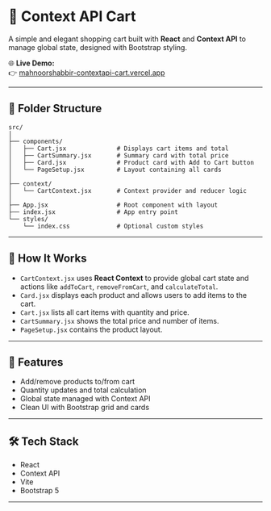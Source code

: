 # 🛒 Context API Cart

A simple and elegant shopping cart built with **React** and **Context API** to manage global state, designed with Bootstrap styling.

🌐 **Live Demo:**  
👉 [mahnoorshabbir-contextapi-cart.vercel.app](https://mahnoorshabbir-contextapi-cart.vercel.app/)

---

## 📁 Folder Structure

```
src/
│
├── components/
│   ├── Cart.jsx              # Displays cart items and total
│   ├── CartSummary.jsx       # Summary card with total price
│   ├── Card.jsx              # Product card with Add to Cart button
│   └── PageSetup.jsx         # Layout containing all cards
│
├── context/
│   └── CartContext.jsx       # Context provider and reducer logic
│
├── App.jsx                   # Root component with layout
├── index.jsx                 # App entry point
└── styles/
    └── index.css             # Optional custom styles
```

---

## 🧠 How It Works

- `CartContext.jsx` uses **React Context** to provide global cart state and actions like `addToCart`, `removeFromCart`, and `calculateTotal`.
- `Card.jsx` displays each product and allows users to add items to the cart.
- `Cart.jsx` lists all cart items with quantity and price.
- `CartSummary.jsx` shows the total price and number of items.
- `PageSetup.jsx` contains the product layout.

---

## 🚀 Features

- Add/remove products to/from cart  
- Quantity updates and total calculation  
- Global state managed with Context API  
- Clean UI with Bootstrap grid and cards  

---

## 🛠 Tech Stack

- React  
- Context API  
- Vite  
- Bootstrap 5  

---


